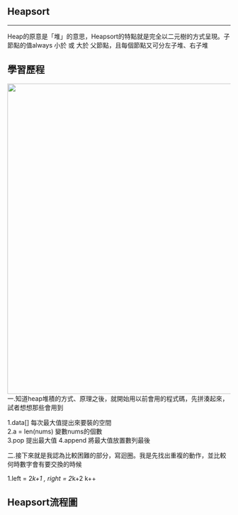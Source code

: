 ## Heapsort
---------------------
Heap的原意是「堆」的意思，Heapsort的特點就是完全以二元樹的方式呈現。子節點的值always 小於 或 大於 父節點，且每個節點又可分左子堆、右子堆





## 學習歷程
<img src="https://github.com/weberliao/Data-structure-and-Algorithm/blob/README.md/85390.jpg" height='700' weight='550'>
一.知道heap堆積的方式、原理之後，就開始用以前會用的程式碼，先拼湊起來，試者想想那些會用到

1.data[]    每次最大值提出來要裝的空間       
2.a = len(nums)  變數nums的個數    
3.pop           提出最大值
4.append        將最大值放置數列最後

二.接下來就是我認為比較困難的部分，寫迴圈。我是先找出重複的動作，並比較何時數字會有要交換的時候

1.left = 2*k+1 , right = 2*k+2  k++













## Heapsort流程圖
